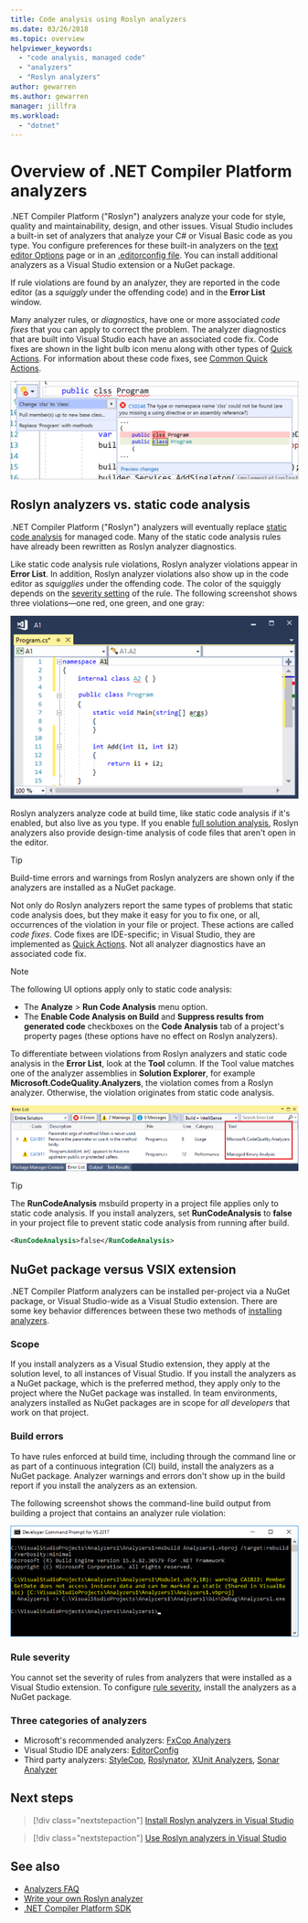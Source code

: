 ```yaml
---
title: Code analysis using Roslyn analyzers
ms.date: 03/26/2018
ms.topic: overview
helpviewer_keywords:
  - "code analysis, managed code"
  - "analyzers"
  - "Roslyn analyzers"
author: gewarren
ms.author: gewarren
manager: jillfra
ms.workload:
  - "dotnet"
---
```

# Overview of .NET Compiler Platform analyzers

.NET Compiler Platform ("Roslyn") analyzers analyze your code for style, quality and maintainability, design, and other issues. Visual Studio includes a built-in set of analyzers that analyze your C# or Visual Basic code as you type. You configure preferences for these built-in analyzers on the [text editor Options](../ide/code-styles-and-code-cleanup.md) page or in an [.editorconfig file](../ide/editorconfig-code-style-settings-reference.md). You can install additional analyzers as a Visual Studio extension or a NuGet package.

If rule violations are found by an analyzer, they are reported in the code editor (as a *squiggly* under the offending code) and in the **Error List** window.

Many analyzer rules, or *diagnostics*, have one or more associated *code fixes* that you can apply to correct the problem. The analyzer diagnostics that are built into Visual Studio each have an associated code fix. Code fixes are shown in the light bulb icon menu along with other types of [Quick Actions](../ide/quick-actions.md). For information about these code fixes, see [Common Quick Actions](../ide/common-quick-actions.md).

![Analyzer violation and Quick Action code fix](../code-quality/media/built-in-analyzer-code-fix.png)

## Roslyn analyzers vs. static code analysis

.NET Compiler Platform ("Roslyn") analyzers will eventually replace [static code analysis](../code-quality/code-analysis-for-managed-code-overview.md) for managed code. Many of the static code analysis rules have already been rewritten as Roslyn analyzer diagnostics.

Like static code analysis rule violations, Roslyn analyzer violations appear in **Error List**. In addition, Roslyn analyzer violations also show up in the code editor as *squigglies* under the offending code. The color of the squiggly depends on the [severity setting](../code-quality/use-roslyn-analyzers.md#rule-severity) of the rule. The following screenshot shows three violations&mdash;one red, one green, and one gray:

![Squigglies in the code editor](media/diagnostics-severity-colors.png)

Roslyn analyzers analyze code at build time, like static code analysis if it's enabled, but also live as you type. If you enable [full solution analysis](../code-quality/how-to-enable-and-disable-full-solution-analysis-for-managed-code.md#to-toggle-full-solution-analysis), Roslyn analyzers also provide design-time analysis of code files that aren't open in the editor.

> [!TIP]
> Build-time errors and warnings from Roslyn analyzers are shown only if the analyzers are installed as a NuGet package.

Not only do Roslyn analyzers report the same types of problems that static code analysis does, but they make it easy for you to fix one, or all, occurrences of the violation in your file or project. These actions are called *code fixes*. Code fixes are IDE-specific; in Visual Studio, they are implemented as [Quick Actions](../ide/quick-actions.md). Not all analyzer diagnostics have an associated code fix.

> [!NOTE]
> The following UI options apply only to static code analysis:
>
> - The **Analyze** > **Run Code Analysis** menu option.
> - The **Enable Code Analysis on Build** and **Suppress results from generated code** checkboxes on the **Code Analysis** tab of a project's property pages (these options have no effect on Roslyn analyzers).

To differentiate between violations from Roslyn analyzers and static code analysis in the **Error List**, look at the **Tool** column. If the Tool value matches one of the analyzer assemblies in **Solution Explorer**, for example **Microsoft.CodeQuality.Analyzers**, the violation comes from a Roslyn analyzer. Otherwise, the violation originates from static code analysis.

![Tool column in Error List](media/code-analysis-tool-in-error-list.png)

> [!TIP]
> The **RunCodeAnalysis** msbuild property in a project file applies only to static code analysis. If you install analyzers, set **RunCodeAnalysis** to **false** in your project file to prevent static code analysis from running after build.
>
> ```xml
> <RunCodeAnalysis>false</RunCodeAnalysis>
> ```

## NuGet package versus VSIX extension

.NET Compiler Platform analyzers can be installed per-project via a NuGet package, or Visual Studio-wide as a Visual Studio extension. There are some key behavior differences between these two methods of [installing analyzers](../code-quality/install-roslyn-analyzers.md).

### Scope

If you install analyzers as a Visual Studio extension, they apply at the solution level, to all instances of Visual Studio. If you install the analyzers as a NuGet package, which is the preferred method, they apply only to the project where the NuGet package was installed. In team environments, analyzers installed as NuGet packages are in scope for *all developers* that work on that project.

### Build errors

To have rules enforced at build time, including through the command line or as part of a continuous integration (CI) build, install the analyzers as a NuGet package. Analyzer warnings and errors don't show up in the build report if you install the analyzers as an extension.

The following screenshot shows the command-line build output from building a project that contains an analyzer rule violation:

![MSBuild output with rule violation](media/command-line-build-analyzers.png)

### Rule severity

You cannot set the severity of rules from analyzers that were installed as a Visual Studio extension. To configure [rule severity](../code-quality/use-roslyn-analyzers.md#rule-severity), install the analyzers as a NuGet package.

### Three categories of analyzers
- Microsoft's recommended analyzers: [FxCop Analyzers](../code-quality/fxcop-analyzers.md)
- Visual Studio IDE analyzers: [EditorConfig](../../../ide/code-styles-and-code-cleanup.md)
- Third party analyzers: [StyleCop](https://www.nuget.org/packages/StyleCop.Analyzers/), [Roslynator](https://www.nuget.org/packages/Roslynator/), [XUnit Analyzers](https://www.nuget.org/packages/xunit.analyzers/), [Sonar Analyzer](https://www.nuget.org/packages/SonarAnalyzer.CSharp/)

## Next steps

> [!div class="nextstepaction"]
> [Install Roslyn analyzers in Visual Studio](../code-quality/install-roslyn-analyzers.md)

> [!div class="nextstepaction"]
> [Use Roslyn analyzers in Visual Studio](../code-quality/use-roslyn-analyzers.md)

## See also

- [Analyzers FAQ](analyzers-faq.md)
- [Write your own Roslyn analyzer](../extensibility/getting-started-with-roslyn-analyzers.md)
- [.NET Compiler Platform SDK](/dotnet/csharp/roslyn-sdk/)